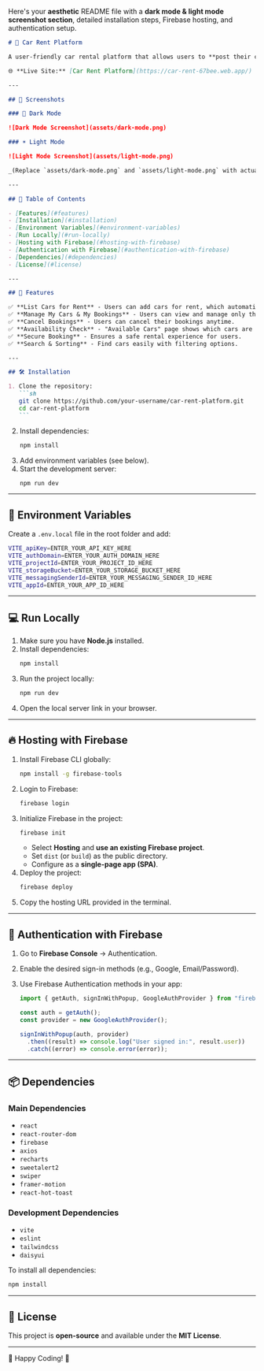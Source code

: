 Here's your **aesthetic** README file with a **dark mode & light mode screenshot section**, detailed installation steps, Firebase hosting, and authentication setup.

````markdown
# 🚗 Car Rent Platform

A user-friendly car rental platform that allows users to **post their cars for rent** and **book vehicles for travel**. The system ensures secure booking, easy car management, and real-time updates.

🌐 **Live Site:** [Car Rent Platform](https://car-rent-67bee.web.app/)

---

## 📸 Screenshots

### 🌙 Dark Mode

![Dark Mode Screenshot](assets/dark-mode.png)

### ☀️ Light Mode

![Light Mode Screenshot](assets/light-mode.png)

_(Replace `assets/dark-mode.png` and `assets/light-mode.png` with actual screenshots)_

---

## 📑 Table of Contents

- [Features](#features)
- [Installation](#installation)
- [Environment Variables](#environment-variables)
- [Run Locally](#run-locally)
- [Hosting with Firebase](#hosting-with-firebase)
- [Authentication with Firebase](#authentication-with-firebase)
- [Dependencies](#dependencies)
- [License](#license)

---

## 🚀 Features

✅ **List Cars for Rent** - Users can add cars for rent, which automatically update on the UI.  
✅ **Manage My Cars & My Bookings** - Users can view and manage only their cars and bookings.  
✅ **Cancel Bookings** - Users can cancel their bookings anytime.  
✅ **Availability Check** - "Available Cars" page shows which cars are rentable, disabling booking for unavailable ones.  
✅ **Secure Booking** - Ensures a safe rental experience for users.  
✅ **Search & Sorting** - Find cars easily with filtering options.

---

## 🛠 Installation

1. Clone the repository:
   ```sh
   git clone https://github.com/your-username/car-rent-platform.git
   cd car-rent-platform
   ```
````

2. Install dependencies:
   ```sh
   npm install
   ```
3. Add environment variables (see below).
4. Start the development server:
   ```sh
   npm run dev
   ```

---

## 🔑 Environment Variables

Create a `.env.local` file in the root folder and add:

```sh
VITE_apiKey=ENTER_YOUR_API_KEY_HERE
VITE_authDomain=ENTER_YOUR_AUTH_DOMAIN_HERE
VITE_projectId=ENTER_YOUR_PROJECT_ID_HERE
VITE_storageBucket=ENTER_YOUR_STORAGE_BUCKET_HERE
VITE_messagingSenderId=ENTER_YOUR_MESSAGING_SENDER_ID_HERE
VITE_appId=ENTER_YOUR_APP_ID_HERE
```

---

## 💻 Run Locally

1. Make sure you have **Node.js** installed.
2. Install dependencies:
   ```sh
   npm install
   ```
3. Run the project locally:
   ```sh
   npm run dev
   ```
4. Open the local server link in your browser.

---

## 🔥 Hosting with Firebase

1. Install Firebase CLI globally:
   ```sh
   npm install -g firebase-tools
   ```
2. Login to Firebase:
   ```sh
   firebase login
   ```
3. Initialize Firebase in the project:
   ```sh
   firebase init
   ```
   - Select **Hosting** and **use an existing Firebase project**.
   - Set `dist` (or `build`) as the public directory.
   - Configure as a **single-page app (SPA)**.
4. Deploy the project:
   ```sh
   firebase deploy
   ```
5. Copy the hosting URL provided in the terminal.

---

## 🔐 Authentication with Firebase

1. Go to **Firebase Console** → Authentication.
2. Enable the desired sign-in methods (e.g., Google, Email/Password).
3. Use Firebase Authentication methods in your app:

   ```js
   import { getAuth, signInWithPopup, GoogleAuthProvider } from "firebase/auth";

   const auth = getAuth();
   const provider = new GoogleAuthProvider();

   signInWithPopup(auth, provider)
     .then((result) => console.log("User signed in:", result.user))
     .catch((error) => console.error(error));
   ```

---

## 📦 Dependencies

### Main Dependencies

- `react`
- `react-router-dom`
- `firebase`
- `axios`
- `recharts`
- `sweetalert2`
- `swiper`
- `framer-motion`
- `react-hot-toast`

### Development Dependencies

- `vite`
- `eslint`
- `tailwindcss`
- `daisyui`

To install all dependencies:

```sh
npm install
```

---

## 📜 License

This project is **open-source** and available under the **MIT License**.

---

🚀 Happy Coding! 🚀

```

```
